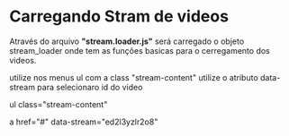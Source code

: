 Carregando Stram de videos
================

<p>
  Através do arquivo <b>"stream.loader.js"</b> será carregado o objeto stream_loader onde tem as funções basicas
  para o cerregamento dos videos.
  
utilize nos menus ul com a class "stream-content"
utilize o atributo data-stream para selecionaro id do video

<p>  ul class="stream-content"</p>
<p>a href="#" data-stream="ed2l3yzlr2o8"</P>
  
</p>
